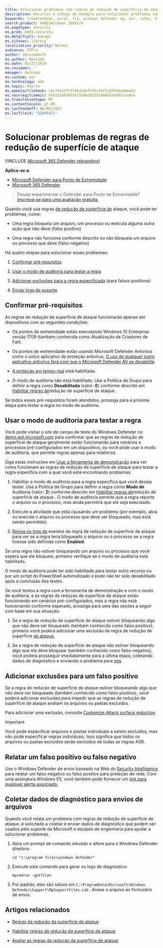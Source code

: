 ```yaml
---
title: Solucionar problemas com regras de redução de superfície de ataque
description: Recursos e código de exemplo para solucionar problemas com regras de redução de superfície de ataque no Microsoft Defender para Ponto de Extremidade.
keywords: troubleshoot, error, fix, windows defender eg, asr, rules, hips, troubleshoot, audit, exclusion, false positive, broken, blocking, Microsoft Defender for Endpoint
search.product: eADQiWindows 10XVcnh
ms.pagetype: security
ms.prod: m365-security
ms.mktglfcycl: manage
ms.sitesec: library
localization_priority: Normal
audience: ITPro
author: denisebmsft
ms.author: deniseb
ms.date: 03/27/2019
ms.reviewer: ''
manager: dansimp
ms.custom: asr
ms.technology: mde
ms.topic: how-to
ms.openlocfilehash: c5c76553ff3f0b32def5fbafbf2c8f010e49eeb2
ms.sourcegitcommit: 4fb1226d5875bf5b9b29252596855a6562cea9ae
ms.translationtype: MT
ms.contentlocale: pt-BR
ms.lasthandoff: 06/08/2021
ms.locfileid: "52845411"
---
```

# <a name="troubleshoot-attack-surface-reduction-rules"></a>Solucionar problemas de regras de redução de superfície de ataque

[!INCLUDE [Microsoft 365 Defender rebranding](../../includes/microsoft-defender.md)]


**Aplica-se a:**
- [Microsoft Defender para Ponto de Extremidade](https://go.microsoft.com/fwlink/p/?linkid=2154037)
- [Microsoft 365 Defender](https://go.microsoft.com/fwlink/?linkid=2118804)

> Deseja experimentar o Defender para Ponto de Extremidade? [Inscreva-se para uma avaliação gratuita.](https://www.microsoft.com/microsoft-365/windows/microsoft-defender-atp?ocid=docs-wdatp-pullalerts-abovefoldlink) 


Quando você usa regras [de redução de superfície de](attack-surface-reduction.md) ataque, você pode ter problemas, como:

- Uma regra bloqueia um arquivo, um processo ou executa alguma outra ação que não deve (falso positivo)

- Uma regra não funciona conforme descrito ou não bloqueia um arquivo ou processo que deve (falso negativo)

Há quatro etapas para solucionar esses problemas:

1. [Confirmar pré-requisitos](#confirm-prerequisites)

2. [Usar o modo de auditoria para testar a regra](#use-audit-mode-to-test-the-rule)

3. [Adicionar exclusões para a regra especificada](#add-exclusions-for-a-false-positive) (para falsos positivos)

4. [Enviar logs de suporte](#collect-diagnostic-data-for-file-submissions)

## <a name="confirm-prerequisites"></a>Confirmar pré-requisitos

As regras de redução de superfície de ataque funcionarão apenas em dispositivos com as seguintes condições:

- Os pontos de extremidade estão executando Windows 10 Enterprise versão 1709 (também conhecida como Atualização de Criadores de Fall).

- Os pontos de extremidade estão usando Microsoft Defender Antivírus como o único aplicativo de proteção antivírus. [O uso de qualquer outro aplicativo antivírus fará com que o Microsoft Defender AV se desabilite](/windows/security/threat-protection/microsoft-defender-antivirus/microsoft-defender-antivirus-compatibility).

- [A proteção em tempo real](/windows/security/threat-protection/microsoft-defender-antivirus/configure-real-time-protection-microsoft-defender-antivirus) está habilitada.

- O modo de auditoria não está habilitado. Use a Política de Grupo para definir a regra como **Desabilitada** (valor: **0**) conforme descrito em [Habilitar regras de](enable-attack-surface-reduction.md)redução de superfície de ataque .

Se todos esses pré-requisitos foram atendidos, prossiga para a próxima etapa para testar a regra no modo de auditoria.

## <a name="use-audit-mode-to-test-the-rule"></a>Usar o modo de auditoria para testar a regra

Você pode visitar o site de campo de teste do Windows Defender no [demo.wd.microsoft.com](https://demo.wd.microsoft.com?ocid=cx-wddocs-testground) para confirmar que as regras de redução de superfície de ataque geralmente estão funcionando para cenários e processos pré-configurados em um dispositivo, ou você pode usar o modo de auditoria, que permite regras apenas para relatórios.

Siga estas instruções em [Usar a ferramenta de demonstração](evaluate-attack-surface-reduction.md) para ver como funcionam as regras de redução de superfície de ataque para testar a regra específica com a qual você está encontrando problemas.

1. Habilitar o modo de auditoria para a regra específica que você deseja testar. Use a Política de Grupo para definir a regra como **Modo de** Auditoria (valor: **2**) conforme descrito em [Habilitar regras de](enable-attack-surface-reduction.md)redução de superfície de ataque . O modo de auditoria permite que a regra reporte o arquivo ou o processo, mas ainda permitirá que ele seja executado.

2. Execute a atividade que está causando um problema (por exemplo, abra ou execute o arquivo ou processo que deve ser bloqueado, mas está sendo permitido).

3. [Revise os logs de](attack-surface-reduction.md) eventos de regra de redução de superfície de ataque para ver se a regra teria bloqueado o arquivo ou o processo se a regra tivesse sido definida como **Enabled**.

Se uma regra não estiver bloqueando um arquivo ou processo que você espera que ele bloqueie, primeiro verifique se o modo de auditoria está habilitado.

O modo de auditoria pode ter sido habilitado para testar outro recurso ou por um script do PowerShell automatizado e pode não ter sido desabilitado após a conclusão dos testes.

Se você testou a regra com a ferramenta de demonstração e com o modo de auditoria, e as regras de redução de superfície de ataque estão funcionando em cenários pré-configurados, mas a regra não está funcionando conforme esperado, prossiga para uma das seções a seguir com base em sua situação:

1. Se a regra de redução de superfície de ataque estiver bloqueando algo que não deve ser bloqueado (também conhecido como falso positivo), primeiro você poderá adicionar uma exclusão de regra de redução de superfície [de ataque.](#add-exclusions-for-a-false-positive)

2. Se a regra de redução de superfície de ataque não estiver bloqueando algo que ela deve bloquear (também conhecido como falso negativo), você poderá prosseguir imediatamente para a última etapa, coletando dados de diagnóstico e enviando o problema para [nós](#collect-diagnostic-data-for-file-submissions).

## <a name="add-exclusions-for-a-false-positive"></a>Adicionar exclusões para um falso positivo

Se a regra de redução de superfície de ataque estiver bloqueando algo que não deve ser bloqueado (também conhecido como falso positivo), você poderá adicionar exclusões para impedir que as regras de redução de superfície de ataque avaliam os arquivos ou pastas excluídos.

Para adicionar uma exclusão, consulte [Customize Attack surface reduction](customize-attack-surface-reduction.md).

>[!IMPORTANT]
>Você pode especificar arquivos e pastas individuais a serem excluídos, mas não pode especificar regras individuais.
>Isso significa que todos os arquivos ou pastas excluídos serão excluídos de todas as regras ASR.

## <a name="report-a-false-positive-or-false-negative"></a>Relatar um falso positivo ou falso negativo

Use o Windows Defender de envio baseado na Web do [Security Intelligence](https://www.microsoft.com/wdsi/filesubmission) para relatar um falso negativo ou falso positivo para proteção de rede. Com uma assinatura Windows E5, você também pode fornecer um [link para qualquer alerta associado.](alerts-queue.md)

## <a name="collect-diagnostic-data-for-file-submissions"></a>Coletar dados de diagnóstico para envios de arquivos

Quando você relata um problema com regras de redução de superfície de ataque, é solicitado a coletar e enviar dados de diagnóstico que podem ser usados pelo suporte da Microsoft e equipes de engenharia para ajudar a solucionar problemas.

1. Abra um prompt de comando elevado e altere para o Windows Defender diretório:

   ```console
   cd "c:\program files\windows defender"
   ```

2. Execute este comando para gerar os logs de diagnóstico:

   ```console
   mpcmdrun -getfiles
   ```

3. Por padrão, eles são salvos em `C:\ProgramData\Microsoft\Windows Defender\Support\MpSupportFiles.cab` . Anexe o arquivo ao formulário de envio.

## <a name="related-articles"></a>Artigos relacionados

- [Regras da redução da superfície de ataque](attack-surface-reduction.md)

- [Habilitar regras da redução da superfície de ataque](enable-attack-surface-reduction.md)

- [Avaliar as regras da redução da superfície de ataque](evaluate-attack-surface-reduction.md)
